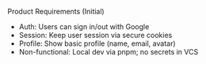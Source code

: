 Product Requirements (Initial)

- Auth: Users can sign in/out with Google
- Session: Keep user session via secure cookies
- Profile: Show basic profile (name, email, avatar)
- Non-functional: Local dev via pnpm; no secrets in VCS

